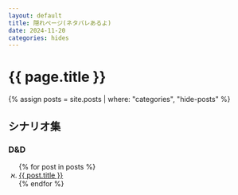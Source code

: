 ```yaml
---
layout: default
title: 隠れページ(ネタバレあるよ)
date: 2024-11-20
categories: hides
---
```


<h1>{{ page.title }}</h1>

{% assign posts = site.posts | where: "categories", "hide-posts" %}
<section class="diaries">
    <h2>シナリオ集</h2>
    <h3>D&amp;D</h3>
    <ol style="list-style: hebrew; padding-left: 1.5em;">
        {% for post in posts %}
        <li>
            <a href="{{ post.url | relative_url }}">{{ post.title }}</a>
        </li>
        {% endfor %}
    </ol>
</section>
